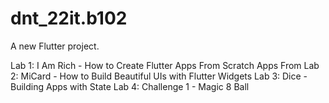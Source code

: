 # dnt_22it.b102

A new Flutter project.

Lab 1: I Am Rich - How to Create Flutter Apps From Scratch Apps From
Lab 2: MiCard - How to Build Beautiful UIs with Flutter Widgets
Lab 3: Dice - Building Apps with State
Lab 4: Challenge 1 - Magic 8 Ball

